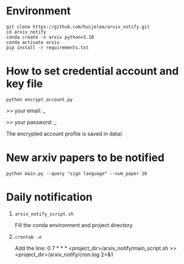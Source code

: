 # Environment
```
git clone https://github.com/huijelee/arxiv_notify.git
cd arxiv_notify
conda create -n arxiv python=3.10
conda activate arxiv
pip install -r requirements.txt
```

# How to set credential account and key file
```python encrypt_account.py```

\>> your email: _

\>> your password: _

The encrypted account profile is saved in data/.

# New arxiv papers to be notified
```python main.py --query "sign language" --num_paper 10```


# Daily notification
1. ```arxiv_notify_script.sh```

    Fill the conda environment and project directory
  
2.  ```crontab -e```

    Add the line: 0 7 * * * <project_dir>/arxiv_notify/main_script.sh >> <project_dir>/arxiv_notify/cron.log 2>&1
